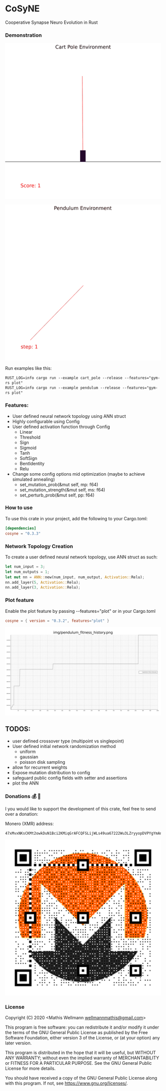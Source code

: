 # CoSyNE
Cooperative Synapse Neuro Evolution in Rust

### Demonstration

![cart_pole_champion](img/cart_pole_champion.gif)

![pendulum_champion](img/pendulum_champion.gif)

Run examples like this:
```shell
RUST_LOG=info cargo run --example cart_pole --release --features="gym-rs plot"
RUST_LOG=info cargo run --example pendulum --release --features="gym-rs plot"
```

### Features:
- User defined neural network topology using ANN struct
- Highly configurable using Config
- User defined activation function through Config
    - Linear
    - Threshold
    - Sign
    - Sigmoid
    - Tanh
    - SoftSign
    - BentIdentity
    - Relu
- Change some config options mid optimization (maybe to achieve simulated annealing)
    - set_mutation_prob(&mut self, mp: f64)
    - set_mutation_strength(&mut self, ms: f64)
    - set_perturb_prob(&mut self, pp: f64)

### How to use
To use this crate in your project, add the following to your Cargo.toml:
```toml
[dependencies]
cosyne = "0.3.3"
```

### Network Topology Creation
To create a user defined neural network topology, use ANN struct as such:
```rust
let num_input = 3;
let num_outputs = 1;
let mut nn = ANN::new(num_input, num_output, Activation::Relu);
nn.add_layer(5, Activation::Relu);
nn.add_layer(3, Activation::Relu);
```

### Plot feature
Enable the plot feature by passing --features="plot"
or in your Cargo.toml
```toml
cosyne = { version = "0.3.2", features="plot" }
```

![pendulum_fitness_history](img/pendulum_fitness_history.png)

## TODOS:
- user defined crossover type (multipoint vs singlepoint)
- User defined initial network randomization method
    - uniform
    - gaussian
    - poisson disk sampling
- allow for recurrent weights
- Expose mutation distribution to config
- safeguard public config fields with setter and assertions
- plot the ANN

### Donations :moneybag: :money_with_wings:
I you would like to support the development of this crate, feel free to send over a donation:

Monero (XMR) address:
```plain
47xMvxNKsCKMt2owkDuN1Bci2KMiqGrAFCQFSLijWLs49ua67222Wu3LZryyopDVPYgYmAnYkSZSz9ZW2buaDwdyKTWGwwb
```

![monero](img/monero_donations_qrcode.png)

### License
Copyright (C) 2020  <Mathis Wellmann wellmannmathis@gmail.com>

This program is free software: you can redistribute it and/or modify
it under the terms of the GNU General Public License as published by
the Free Software Foundation, either version 3 of the License, or
(at your option) any later version.

This program is distributed in the hope that it will be useful,
but WITHOUT ANY WARRANTY; without even the implied warranty of
MERCHANTABILITY or FITNESS FOR A PARTICULAR PURPOSE.  See the
GNU General Public License for more details.

You should have received a copy of the GNU General Public License
along with this program.  If not, see <https://www.gnu.org/licenses/>.
